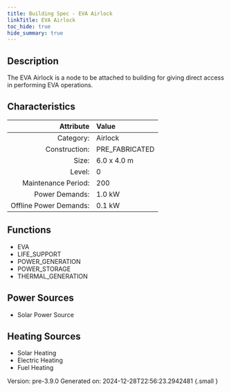 ```yaml
---
title: Building Spec - EVA Airlock
linkTitle: EVA Airlock
toc_hide: true
hide_summary: true
---
```


## Description
The EVA Airlock is a node to be attached to building for giving direct access in performing EVA operations.

## Characteristics

| Attribute      | Value |
|--------:|:------|
|Category:|Airlock|
|Construction:|PRE_FABRICATED|
|Size:|6.0 x 4.0 m|
|Level:|0|
|Maintenance Period:|200|
|Power Demands:|1.0 kW|
|Offline Power Demands:|0.1 kW|

## Functions
      
- EVA
- LIFE_SUPPORT
- POWER_GENERATION
- POWER_STORAGE
- THERMAL_GENERATION


## Power Sources
      
- Solar Power Source

## Heating Sources

- Solar Heating
- Electric Heating
- Fuel Heating

Version: pre-3.9.0 Generated on: 2024-12-28T22:56:23.2942481
{.small }
